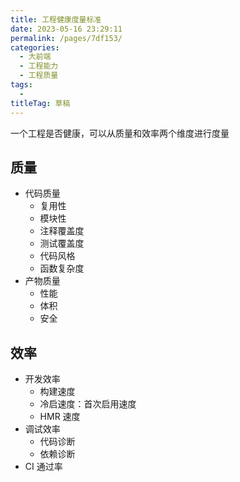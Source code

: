 ```yaml
---
title: 工程健康度量标准
date: 2023-05-16 23:29:11
permalink: /pages/7df153/
categories: 
  - 大前端
  - 工程能力
  - 工程质量
tags: 
  - 
titleTag: 草稿
---
```


一个工程是否健康，可以从质量和效率两个维度进行度量

## 质量

- 代码质量
    - 复用性
    - 模块性
    - 注释覆盖度
    - 测试覆盖度
    - 代码风格
    - 函数复杂度
- 产物质量
    - 性能
    - 体积
    - 安全

## 效率

- 开发效率
    - 构建速度
    - 冷启速度：首次启用速度
    - HMR 速度
- 调试效率
    - 代码诊断
    - 依赖诊断
- CI 通过率